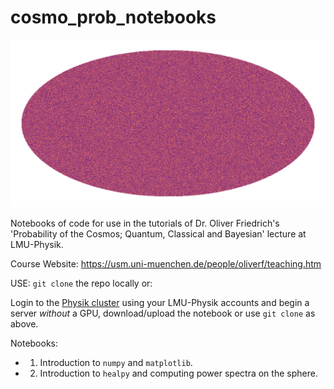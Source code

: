 # cosmo_prob_notebooks

<p align="center">
    <img {
          src="https://github.com/homerjed/cosmo_prob_notebooks/blob/main/gaussian_field.png"
          padding:1px;
          border:1px solid #021a40;
          background-color:#ff0;
         } />
</p>

Notebooks of code for use in the tutorials of Dr. Oliver Friedrich's 'Probability of the Cosmos; Quantum, Classical and Bayesian' lecture at LMU-Physik.

Course Website: https://usm.uni-muenchen.de/people/oliverf/teaching.htm

USE:
`git clone` the repo locally or:

Login to the [Physik cluster](https://workshop.physik.uni-muenchen.de/hub/home) using your LMU-Physik accounts and begin a server _without_ a GPU, download/upload the notebook or use `git clone` as above.

Notebooks:
* 1. Introduction to `numpy` and `matplotlib`.
* 2. Introduction to `healpy` and computing power spectra on the sphere.
